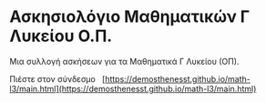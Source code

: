 
# Ασκησιολόγιο Μαθηματικών Γ Λυκείου Ο.Π.

Μια συλλογή ασκήσεων για τα Μαθηματικά Γ Λυκείου (ΟΠ).

Πιέστε στον σύνδεσμο  &nbsp;  [https://demosthenesst.github.io/math-l3/main.html](https://demosthenesst.github.io/math-l3/main.html)

